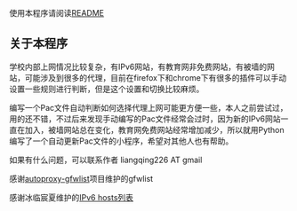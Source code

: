 使用本程序请阅读[README](https://code.google.com/p/pac-auto-gen/wiki/README)

## 关于本程序 ##

学校内部上网情况比较复杂，有IPv6网站，有教育网非免费网站，有被墙的网站，可能涉及到很多的代理，目前在firefox下和chrome下有很多的插件可以手动设置一些规则进行判断，但是这个设置和切换比较麻烦。

编写一个Pac文件自动判断如何选择代理上网可能更方便一些，本人之前尝试过，用的还不错，不过后来发现手动编写的Pac文件经常会过时，因为新的IPv6网站一直在加入，被墙网站总在变化，教育网免费网站经常增加减少，所以就用Python编写了一个自动更新Pac文件的小程序，希望对其他人也有帮助。

如果有什么问题，可以联系作者 liangqing226 AT gmail


感谢[autoproxy-gfwlist](https://code.google.com/p/autoproxy-gfwlist/)项目维护的gfwlist


感谢冰临宸夏维护的[IPv6 hosts列表](https://docs.google.com/Doc?docid=0ARhAbsvps1PlZGZrZG14bnRfNjFkOWNrOWZmcQ&hl=zh_CN)